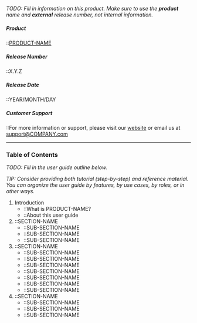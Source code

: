 *TODO: Fill in information on this product. Make sure to use the
**product** name and **external** release number, not internal
information.*

##### Product

::[PRODUCT-NAME](http://www.COMPANY.com/products/PRODUCT-NAME/)

##### Release Number

::X.Y.Z

##### Release Date

::YEAR/MONTH/DAY

##### Customer Support

::For more information or support, please visit our 
[website](http://www.COMPANY.com/products/PRODUCT-NAME/) or email
us at <support@COMPANY.com>

---

### Table of Contents

*TODO: Fill in the user guide outline below.*

*TIP: Consider providing both tutorial (step-by-step) and reference
material. You can organize the user guide by features, by use cases, by
roles, or in other ways.*

1. Introduction
   - ::What is PRODUCT-NAME?
   - ::About this user guide
2. ::SECTION-NAME
   - ::SUB-SECTION-NAME
   - ::SUB-SECTION-NAME
   - ::SUB-SECTION-NAME
3. ::SECTION-NAME
   - ::SUB-SECTION-NAME
   - ::SUB-SECTION-NAME
   - ::SUB-SECTION-NAME
   - ::SUB-SECTION-NAME
   - ::SUB-SECTION-NAME
   - ::SUB-SECTION-NAME
   - ::SUB-SECTION-NAME
4. ::SECTION-NAME
   - ::SUB-SECTION-NAME
   - ::SUB-SECTION-NAME
   - ::SUB-SECTION-NAME
